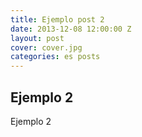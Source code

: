 ```yaml
---
title: Ejemplo post 2
date: 2013-12-08 12:00:00 Z
layout: post
cover: cover.jpg
categories: es posts
---
```


## Ejemplo 2

Ejemplo 2
